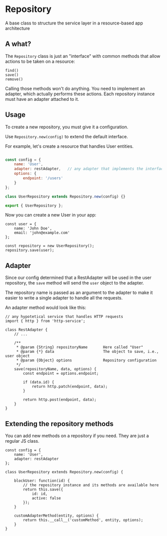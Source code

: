 # Repository

A base class to structure the service layer in a resource-based app architecture

## A what?

The `Repository` class is just an "interface" with common methods that allow actions to be taken on a resource:

```
find()
save()
remove()
```

Calling those methods won't do anything. You need to implement an adapter, which actually performs these actions.
Each repository instance must have an adapter attached to it.

## Usage

To create a new repository, you must give it a configuration.

Use `Repository.new(config)` to extend the default interface.

For example, let's create a resource that handles User entities.

```js

const config = {
    name: 'User',
    adapter: restAdapter,   // any adapter that implements the interface
    options: {
        endpoint: '/users'
    }
};

class UserRepository extends Repository.new(config) {}

export { UserRepository };

```

Now you can create a new User in your app:

```
const user = {
    name: 'John Doe',
    email: 'john@example.com'
};

const repository = new UserRepository();
repository.save(user);

```

## Adapter

Since our config determined that a RestAdapter will be used in the user repository, the `save` method will send the `user` object to the adapter.

The repository name is passed as an argument to the adapter to make it easier to write a single adapter to handle all the requests.

An adapter method would look like this:

```
// any hypotetical service that handles HTTP requests
import { http } from 'http-service';

class RestAdapter {
    // ...

    /**
     * @param {String} repositoryName       Here called "User"
     * @param {*} data                      The object to save, i.e., user object
     * @param {Object} options              Repository configuration
     */
    save(repositoryName, data, options) {
        const endpoint = options.endpoint;

        if (data.id) {
            return http.patch(endpoint, data);
        }

        return http.post(endpoint, data);
    }
}

```

## Extending the repository methods

You can add new methods on a repository if you need. They are just a regular JS class.

```
const config = {
    name: 'User',
    adapter: restAdapter
};

class UserRepository extends Repository.new(config) {

    blockUser: function(id) {
        // the repository instance and its methods are available here
        return this.save({
            id: id,
            active: false
        });
    }

    customAdapterMethod(entity, options) {
        return this.__call__('customMethod', entity, options);
    }
}

```